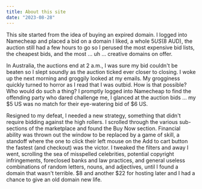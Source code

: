 ```yaml
---
title: About this site
date: "2023-08-28"
---
```


This site started from the idea of buying an expired domain. I logged into Namecheap and placed a bid on a domain I liked, a whole $5 US ($8 AUD), the auction still had a few hours to go so I perused the most expensive bid lists, the cheapest bids, and the most ... uh ... creative domains on offer.

In Australia, the auctions end at 2 a.m., I was sure my bid couldn't be beaten so I slept soundly as the auction ticked ever closer to closing. I woke up the next morning and groggily looked at my emails. My grogginess quickly turned to horror as I read that I was outbid. How is that possible? Who would do such a thing? I promptly logged into Namecheap to find the offending party who dared challenge me, I glanced at the auction bids ... my $5 US was no match for their eye-watering bid of $6 US.

Resigned to my defeat, I needed a new strategy, something that didn't require bidding against the high rollers. I scrolled through the various sub-sections of the marketplace and found the Buy Now section. Financial ability was thrown out the window to be replaced by a game of skill, a standoff where the one to click their left mouse on the Add to cart button the fastest (and checkout) was the victor. I tweaked the filters and away I went, scrolling the sea of misspelled celebrities, potential copyright infringements, foreclosed banks and law practices, and general useless combinations of random letters, nouns, and adjectives, until I found a domain that wasn't terrible. $8 and another $22 for hosting later and I had a chance to give an old domain new life.
